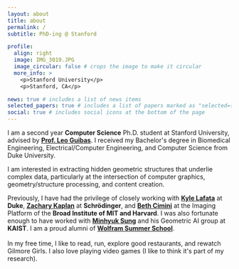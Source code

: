 ```yaml
---
layout: about
title: about
permalink: /
subtitle: PhD-ing @ Stanford

profile:
  align: right
  image: IMG_3019.JPG
  image_circular: false # crops the image to make it circular
  more_info: >
    <p>Stanford University</p>
    <p>Stanford, CA</p>

news: true # includes a list of news items
selected_papers: true # includes a list of papers marked as "selected={true}"
social: true # includes social icons at the bottom of the page
---
```

I am a second year <b>Computer Science</b> Ph.D. student at Stanford University, advised by <a href="https://geometry.stanford.edu/"><b>Prof. Leo Guibas</b></a>. I received my Bachelor's degree in Biomedical Engineering, Electrical/Computer Engineering, and Computer Science from Duke University. 
                                   
I am interested in extracting hidden geometric structures that underlie complex data, particularly at the intersection of computer graphics, geometry/structure processing, and content creation.  

Previously, I have had the privilege of closely working with <a href="https://www.kylelafata.com/"><b>Kyle Lafata</b></a> at <b>Duke</b>, <a href="https://zakaplan.com/"><b>Zachary Kaplan</b></a> at <b>Schrödinger</b>, and <a href="https://cimini-lab.broadinstitute.org/"><b>Beth Cimini</b></a> at the Imaging Platform of the <b>Broad Institute of MIT and Harvard</b>.
I was also fortunate enough to have worked with <a href="https://mhsung.github.io/"><b>Minhyuk Sung</b></a> and his Geometric AI group at <b>KAIST</b>.
I am a proud alumni of <a href="https://education.wolfram.com/summer-school/alumni/2018/"><b>Wolfram Summer School</b></a>.
<br><br>
In my free time, I like to read, run, explore good restaurants, and rewatch Gilmore Girls. I also love playing video games (I like to think it's part of my research). 
